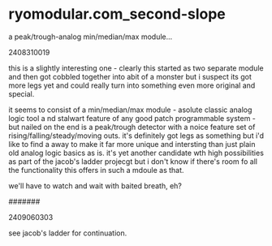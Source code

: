 # ryomodular.com_second-slope
 a peak/trough-analog min/median/max module...

2408310019

this is a slightly interesting one - clearly this started as two separate module and then got cobbled together into abit of a monster but i suspect its got more legs yet and could really turn into something even more original and special.

it seems to consist of a min/median/max module - asolute classic analog logic tool a nd stalwart feature of any good patch programmable system - but nailed on the end is a peak/trough detector with a noice feature set of rising/falling/steady/moving outs.
it's definitely got legs as something but i'd like to find a away to make it far more unique and intersting than just plain old analog logic basics as is.
it's yet another candidate wth high possibilities as part of the jacob's ladder projecgt but i don't know if there's room fo all the functionality this offers in such a mdoule as that.

we'll have to watch and wait with baited breath, eh?


#######

2409060303

see jacob's ladder for continuation.

